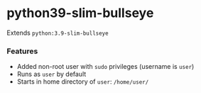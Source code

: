 # python39-slim-bullseye

Extends `python:3.9-slim-bullseye`


### Features

- Added non-root user with `sudo` privileges (username is `user`)
- Runs as `user` by default
- Starts in home directory of `user`: `/home/user/`
